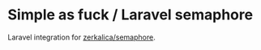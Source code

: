 # Simple as fuck / Laravel semaphore

Laravel integration for [zerkalica/semaphore](https://packagist.org/packages/zerkalica/semaphore).

